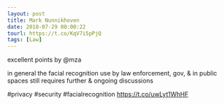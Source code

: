 ```yaml
---
layout: post
title: Mark Nunnikhoven
date: 2018-07-29 00:00:22
tourl: https://t.co/KqV7i5pPjQ
tags: [Law]
---
```

excellent points by @mza

in general the facial recognition use by law enforcement, gov, &amp; in public spaces still requires further &amp; ongoing discussions

#privacy #security #facialrecognition https://t.co/uwLyt1WhHF